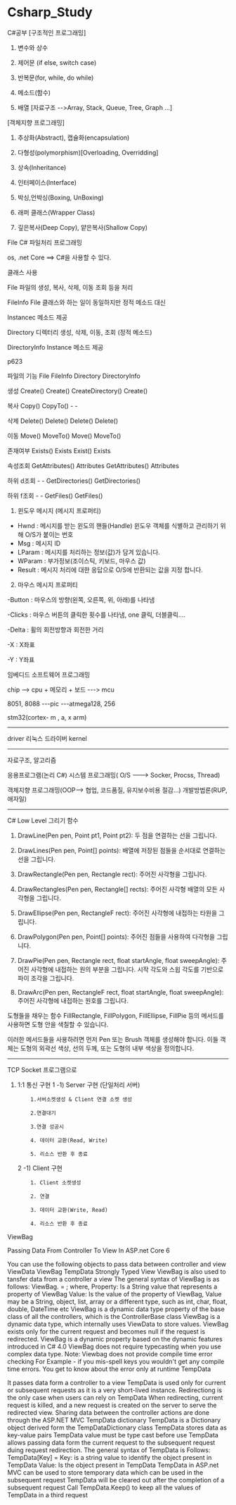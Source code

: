 # Csharp_Study
C#공부
[구조적인 프로그래밍]

1. 변수와 상수

2. 제어문 (if else, switch case)

3. 반복문(for, while, do while)

4. 메소드(함수)

5. 배열 [자료구조 -->Array, Stack, Queue, Tree, Graph ...]

[객체지향 프로그래밍]

1. 추상화(Abstract), 캡슐화(encapsulation)

2. 다형성(polymorphism)[Overloading, Overridding]

3. 상속(Inheritance)

4. 인터페이스(Interface)

5. 박싱,언박싱(Boxing, UnBoxing)

6. 래퍼 클래스(Wrapper Class)

7. 깊은복사(Deep Copy), 얕은복사(Shallow Copy)

File
C# 파일처리 프로그래밍

os, .net Core ==> C#을 사용할 수 있다.

클래스 사용

File 파일의 생성, 복사, 삭제, 이동 조회 등을 처리

FileInfo File 클래스와 하는 일이 동일하지만 정적 메소드 대신 

Instancec 메소드 제공

Directory 디렉터리 생성, 삭제, 이동, 조회 (정적 메소드)

DirectoryInfo Instance 메소드 제공

p623

파일의 기능     File              FileInfo       Directory                DirectoryInfo

생성              Create()        Create()       CreateDirectory()      Create()

복사              Copy()          CopyTo()      -                          -

삭제              Delete()        Delete()       Delete()                  Delete()

이동              Move()         MoveTo()     Move()                    MoveTo()


존재여부         Exists()        Exists          Exist()                     Exists

속성조회    GetAttributes()  Attributes     GetAttributes()          Attributes

하위 d조회          -              -             GetDirectories()      GetDirectories()   

하위 f조회           -              -             GetFiles()                 GetFiles()


1. 윈도우 메시지 (메시지 프로퍼티)
- Hwnd : 메시지를 받는 윈도의 핸들(Handle) 윈도우 객체를
            식별하고 관리하기 위해 O/S가 붙이는 번호
- Msg : 메시지 ID
- LParam : 메시지를 처리하는 정보(값)가 담겨 있습니다.
- WParam : 부가정보(조이스틱, 키보드, 마우스 값)
- Result : 메시지 처리에 대한 응답으로 O/S에 반환되는 값을 지정
            합니다.

2. 마우스 메시지 프로퍼티
   
-Button : 마우스의 방향(왼쪽, 오른쪽, 위, 아래)를 나타냄

-Clicks : 마우스 버튼의 클릭한 횟수를 나타냄, one 클릭, 더블클릭....

-Delta : 휠의 회전방향과 회전한 거리

-X : X좌표

-Y : Y좌표




임베디드 소프트웨어 프로그래밍

chip --> cpu + 메모리 + 보드 ---> mcu

8051, 8088 ---pic ---atmega128, 256

stm32(cortex- m , a, x arm)


-----------------------------
driver
리눅스 드라이버
kernel

----------------------------------------------
자료구조, 알고리즘


응용프로그램(논리 C#)
시스템 프로그래밍( O/S ---> Socker, Procss, Thread)

객체지향 프로그래밍(OOP--> 협업, 코드품질, 유지보수비용 절감...)
개발방법론(RUP, 애자일)

----------------------------------------------

C# Low Level 그리기 함수



1. DrawLine(Pen pen, Point pt1, Point pt2): 두 점을 연결하는 선을 그립니다.

2. DrawLines(Pen pen, Point[] points): 배열에 저장된 점들을 순서대로 연결하는 선을 그립니다.

3. DrawRectangle(Pen pen, Rectangle rect): 주어진 사각형을 그립니다.

4. DrawRectangles(Pen pen, Rectangle[] rects): 주어진 사각형 배열의 모든 사각형을 그립니다.

5. DrawEllipse(Pen pen, RectangleF rect): 주어진 사각형에 내접하는 타원을 그립니다.

6. DrawPolygon(Pen pen, Point[] points): 주어진 점들을 사용하여 다각형을 그립니다.

7. DrawPie(Pen pen, Rectangle rect, float startAngle, float sweepAngle): 주어진 사각형에 내접하는 원의 부분을 그립니다. 시작 각도와 스윕 각도를 기반으로 파이 조각을 그립니다.

8. DrawArc(Pen pen, RectangleF rect, float startAngle, float sweepAngle): 주어진 사각형에 내접하는 원호를 그립니다.



도형들을 채우는 함수 FillRectangle, FillPolygon, FillEllipse, FillPie 등의 메서드를 사용하면 도형 안을 색칠할 수 있습니다.

이러한 메서드들을 사용하려면 먼저 Pen 또는 Brush 객체를 생성해야 합니다. 이들 객체는 도형의 외곽선 색상, 선의 두께, 또는 도형의 내부 색상을 정의합니다.

----------------------------------------------

TCP Socket 프로그램으로 
1) 1:1 통신 구현
    1 -1) Server 구현 (단일처리 서버)
   
           1.서버소켓생성 & Client 연결 소켓 생성
   
           2.연결대기

           3.연결 성공시
   
           4. 데이터 교환(Read, Write)
   
           5. 리소스 반환 후 종료
   
    2 -1) Client 구현
   
           1. Client 소켓생성
   
           2. 연결
   
           3. 데이터 교환(Write, Read)
   
           4. 리소스 반환 후 종료
   



ViewBag

Passing Data From Controller To View In ASP.net Core 6

You can use the following objects to pass data between controller and view
ViewData
ViewBag
TempData
Strongly Typed View
ViewBag is also used to tansfer data from a controller a view
The general syntax of ViewBag is as follows: ViewBag. = ; where, Property: Is a String value that represents a property of ViewBag Value: Is the value of the property of ViewBag, Value may be a String, object, list, array or a different type, such as int, char, float, double, DateTime etc
ViewBag is a dynamic data type property of the base class of all the controllers, which is the ControllerBase class
ViewBag is a dynamic data type, which internally uses ViewData to store values.
ViewBag exists only for the current request and becomes null if the request is redirected.
ViewBag is a dynamic property based on the dynamic features introduced in C# 4.0
ViewBag does not require typecasting when you use complex data type.
Note: Viewbag does not provide compile time error checking For Example - if you mis-spell keys you wouldn't get any compile time errors. You get to know about the error only at runtime
TempData

It passes data form a controller to a view
TempData is used only for current or subsequent requests as it is a very short-lived instance.
Redirectiong is the only case when users can rely on TempData
When redirecting, current request is killed, and a new request is created on the server to serve the redirected view.
Sharing data between the controller actions are done through the ASP.NET MVC TempData dictionary
TempData is a Dictionary object derived form the TempDataDictionary class
TempData stores data as key-value pairs
TempData value must be type cast before use
TempData allows passing data form the current request to the subsequent request duing request redirection.
The general syntax of TempData is Follows:
TempData[Key] =
Key: is a string value to identify the object present in TempData
Value: Is the object present in TempData
TempData in ASP.net MVC can be used to store temporary data which can be used in the subsequent request
TempData will be cleared out after the completion of a subsequent request
Call TempData.Keep() to keep all the values of TempData in a third request
